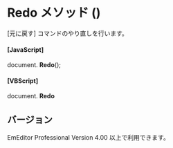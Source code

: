 # Redo メソッド ()

\[元に戻す\] コマンドのやり直しを行います。

#### \[JavaScript\]

document. **Redo**();

#### \[VBScript\]

document. **Redo**

## バージョン

EmEditor Professional Version 4.00 以上で利用できます。
